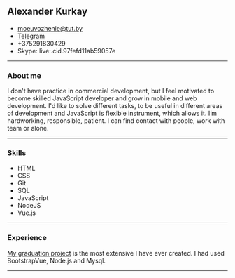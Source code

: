 ## Alexander Kurkay
* moeuvozhenie@tut.by
* [Telegram](https://t.me/hotyo)
* +375291830429
* Skype: live:.cid.97fefd11ab59057e


***


### About me
I don't have practice in commercial development, but I feel motivated to become skilled JavaScript developer and grow in mobile and web development. I'd like to solve different tasks, to be useful in different areas of development and JavaScript is flexible instrument, which allows it. I’m hardworking, responsible, patient. I can find contact with people, work with team or alone. 


***


### Skills
* HTML 
* CSS
* Git
* SQL
* JavaScript
* NodeJS
* Vue.js


***


### Experience
[My graduation project](https://github.com/hotyo/qr_project) is the most extensive I have ever created.
I had used BootstrapVue, Node.js and Mysql.


***

